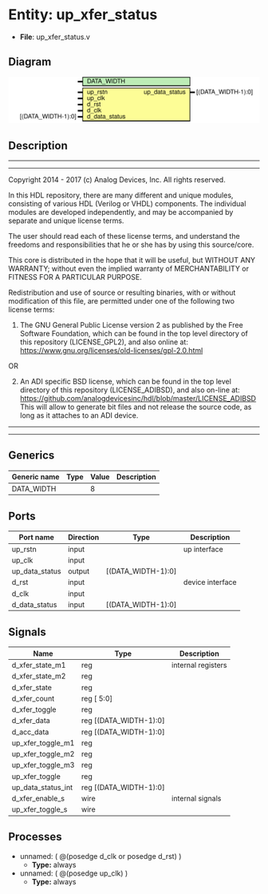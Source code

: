 # Entity: up_xfer_status

- **File**: up_xfer_status.v
## Diagram

![Diagram](up_xfer_status.svg "Diagram")
## Description

 ***************************************************************************
 ***************************************************************************
 Copyright 2014 - 2017 (c) Analog Devices, Inc. All rights reserved.

 In this HDL repository, there are many different and unique modules, consisting
 of various HDL (Verilog or VHDL) components. The individual modules are
 developed independently, and may be accompanied by separate and unique license
 terms.

 The user should read each of these license terms, and understand the
 freedoms and responsibilities that he or she has by using this source/core.

 This core is distributed in the hope that it will be useful, but WITHOUT ANY
 WARRANTY; without even the implied warranty of MERCHANTABILITY or FITNESS FOR
 A PARTICULAR PURPOSE.

 Redistribution and use of source or resulting binaries, with or without modification
 of this file, are permitted under one of the following two license terms:

   1. The GNU General Public License version 2 as published by the
      Free Software Foundation, which can be found in the top level directory
      of this repository (LICENSE_GPL2), and also online at:
      <https://www.gnu.org/licenses/old-licenses/gpl-2.0.html>

 OR

   2. An ADI specific BSD license, which can be found in the top level directory
      of this repository (LICENSE_ADIBSD), and also on-line at:
      https://github.com/analogdevicesinc/hdl/blob/master/LICENSE_ADIBSD
      This will allow to generate bit files and not release the source code,
      as long as it attaches to an ADI device.

 ***************************************************************************
 ***************************************************************************

## Generics

| Generic name | Type | Value | Description |
| ------------ | ---- | ----- | ----------- |
| DATA_WIDTH   |      | 8     |             |
## Ports

| Port name      | Direction | Type               | Description       |
| -------------- | --------- | ------------------ | ----------------- |
| up_rstn        | input     |                    |  up interface     |
| up_clk         | input     |                    |                   |
| up_data_status | output    | [(DATA_WIDTH-1):0] |                   |
| d_rst          | input     |                    |  device interface |
| d_clk          | input     |                    |                   |
| d_data_status  | input     | [(DATA_WIDTH-1):0] |                   |
## Signals

| Name               | Type                       | Description          |
| ------------------ | -------------------------- | -------------------- |
| d_xfer_state_m1    | reg                        |  internal registers  |
| d_xfer_state_m2    | reg                        |                      |
| d_xfer_state       | reg                        |                      |
| d_xfer_count       | reg     [ 5:0]             |                      |
| d_xfer_toggle      | reg                        |                      |
| d_xfer_data        | reg     [(DATA_WIDTH-1):0] |                      |
| d_acc_data         | reg     [(DATA_WIDTH-1):0] |                      |
| up_xfer_toggle_m1  | reg                        |                      |
| up_xfer_toggle_m2  | reg                        |                      |
| up_xfer_toggle_m3  | reg                        |                      |
| up_xfer_toggle     | reg                        |                      |
| up_data_status_int | reg     [(DATA_WIDTH-1):0] |                      |
| d_xfer_enable_s    | wire                       |  internal signals    |
| up_xfer_toggle_s   | wire                       |                      |
## Processes
- unnamed: ( @(posedge d_clk or posedge d_rst) )
  - **Type:** always
- unnamed: ( @(posedge up_clk) )
  - **Type:** always
